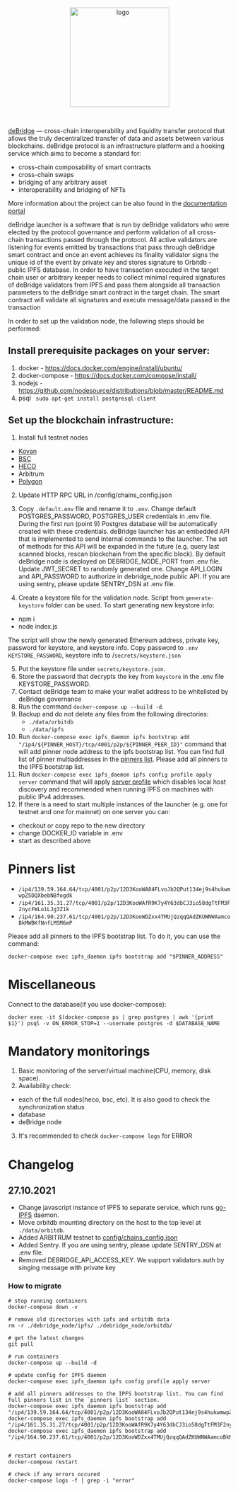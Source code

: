<br/>
<p align="center">
<a href="https://debridge.finance/" target="_blank">
<img src="https://user-images.githubusercontent.com/10200871/137014801-40decb80-0595-4f0f-8ee5-f0f1ab5c0380.png" width="225" alt="logo">
</a>
</p>
<br/>

[deBridge](https://debridge.finance/) — cross-chain interoperability
 and liquidity transfer protocol that allows the truly decentralized transfer of data and assets between various blockchains. deBridge protocol is an infrastructure platform and a hooking service which aims to become a standard for:
- cross-chain composability of smart contracts
- cross-chain swaps
- bridging of any arbitrary asset
- interoperability and bridging of NFTs

More information about the project can be also found in the [documentation portal](https://docs.debridge.finance/)

deBridge launcher is a software that is run by deBridge validators who were elected by the protocol governance and perform validation of all cross-chain transactions passed through the protocol. All active validators are listening for events emitted by transactions that pass through deBridge smart contract and once an event achieves its finality validator signs the unique id of the event by private key and stores signature to Orbitdb -  public IPFS database. In order to have transaction executed in the target chain user or arbitrary keeper needs to collect minimal required signatures of deBridge validators from IPFS and pass them alongside all transaction parameters to the deBridge smart contract in the target chain. The smart contract will validate all signatures and execute message/data passed in the transaction

In order to set up the validation node, the following steps should be performed:

## Install prerequisite packages on your server:

  1. docker
    - https://docs.docker.com/engine/install/ubuntu/
  2. docker-compose
    - https://docs.docker.com/compose/install/
  3. nodejs
    - https://github.com/nodesource/distributions/blob/master/README.md
  5. psql
    ``` sudo apt-get install postgresql-client```

## Set up the blockchain infrastructure:
1. Install full testnet nodes
  - [Kovan](https://kovan-testnet.github.io/website/)
  - [BSC](https://docs.binance.org/smart-chain/developer/fullnode.html)
  - [HECO](https://docs.hecochain.com/#/en-us/dev/deploy)
  - Arbitrum
  - [Polygon](https://docs.polygon.technology/docs/validate/technical-requirements/)
2. Update HTTP RPC URL in /config/chains_config.json
3. Copy `.default.env` file and rename it to `.env`. Change default POSTGRES_PASSWORD, POSTGRES_USER credentials in .env file. During the first run (point 9) Postgres database will be automatically created with these credentials.
deBridge launcher has an embedded API that is implemented to send internal commands to the launcher. The set of methods for this API will be expanded in the future (e.g. query last scanned blocks, rescan blockchain from the specific block). By default deBridge node is deployed on DEBRIDGE_NODE_PORT from .env file. Update JWT_SECRET to randomly generated one. Change API_LOGIN and API_PASSWORD to authorize in debridge_node public API. If you are using sentry, please update SENTRY_DSN at .env file.

4. Create a keystore file for the validation node. Script from `generate-keystore` folder can be used. To start generating new keystore info:
  - npm i
  - node index.js

The script will show the newly generated Ethereum address, private key, password for keystore, and keystore info. Copy password to `.env KEYSTORE_PASSWORD`, keystore info to /`secrets/keystore.json`

5. Put the keystore file under `secrets/keystore.json`.
6. Store the password that decrypts the key from `keystore` in the .env file KEYSTORE_PASSWORD.
7. Contact deBridge team  to make your wallet address to be whitelisted by deBridge governance
8. Run the command `docker-compose up --build -d`.
9. Backup and do not delete any files from the following directories:
    - `./data/orbitdb`
    - `./data/ipfs`
10. Run `docker-compose exec ipfs_daemon ipfs bootstrap add "/ip4/${PINNER_HOST}/tcp/4001/p2p/${PINNER_PEER_ID}"` command that will add pinner node address to the ipfs bootstrap list. You can find full list of pinner multiaddresses in the [pinners list](#pinners-list). Please add all pinners to the IPFS bootstrap list.
11. Run `docker-compose exec ipfs_daemon ipfs config profile apply server` command that will apply [server profile](https://docs.ipfs.io/how-to/configure-node/#profiles) which disables local host discovery and recommended when running IPFS on machines with public IPv4 addresses.
12. If there is a need to start multiple instances of the launcher (e.g. one for testnet and one for mainnet) on one server you can:
  - checkout or copy repo to the new directory
  - change DOCKER_ID variable in .env
  - start as described above


# Pinners list
  - `/ip4/139.59.164.64/tcp/4001/p2p/12D3KooWA84FLvoJb2QPut134ej9s4hukwmwpZ5DQXbebNBfogdk`
  - `/ip4/161.35.31.27/tcp/4001/p2p/12D3KooWAfR9K7y4Y63dbCJ3io58dgTtFM3F2nycFWLo1LJg3Z1k`
  - `/ip4/164.90.237.61/tcp/4001/p2p/12D3KooWDZxx4TMUjQzqqQAdZKUWNWAamcoBkMWBKfNnfLMSM6mP`
  
Please add all pinners to the IPFS bootstrap list. To do it, you can use the command:
```shell
docker-compose exec ipfs_daemon ipfs bootstrap add "$PINNER_ADDRESS"
```

# Miscellaneous

Connect to the database(if you use docker-compose):

```
docker exec -it $(docker-compose ps | grep postgres | awk '{print $1}') psql -v ON_ERROR_STOP=1 --username postgres -d $DATABASE_NAME
```

# Mandatory monitorings

1. Basic monitoring of the server/virtual machine(CPU, memory, disk space).
2. Availability check:
  - each of the full nodes(heco, bsc, etc). It is also good to check the synchronization status
  - database
  - deBridge node
3. It's recommended to check `docker-compose logs` for ERROR

# Changelog
## 27.10.2021
 - Change javascript instance of IPFS to separate service, which runs [go-IPFS](https://github.com/ipfs/go-ipfs) daemon.
 - Move orbitdb mounting directory on the host to the top level at `./data/orbitdb`.
 - Added ARBITRUM testnet to [config/chains_config.json](https://github.com/debridge-finance/debridge-launcher/tree/master/config)
 - Added Sentry. If you are using sentry, please update SENTRY_DSN at .env file.
 - Removed DEBRIDGE_API_ACCESS_KEY. We support validators auth by singing message with private key
 
### How to migrate
```shell
# stop running containers 
docker-compose down -v

# remove old directories with ipfs and orbitdb data
rm -r ./debridge_node/ipfs/ ./debridge_node/orbitdb/

# get the latest changes
git pull

# run containers
docker-compose up --build -d

# update config for IPFS daemon
docker-compose exec ipfs_daemon ipfs config profile apply server

# add all pinners addresses to the IPFS bootstrap list. You can find full pinners list in the `pinners list` section.
docker-compose exec ipfs_daemon ipfs bootstrap add "/ip4/139.59.164.64/tcp/4001/p2p/12D3KooWA84FLvoJb2QPut134ej9s4hukwmwpZ5DQXbebNBfogdk"
docker-compose exec ipfs_daemon ipfs bootstrap add "/ip4/161.35.31.27/tcp/4001/p2p/12D3KooWAfR9K7y4Y63dbCJ3io58dgTtFM3F2nycFWLo1LJg3Z1k"
docker-compose exec ipfs_daemon ipfs bootstrap add "/ip4/164.90.237.61/tcp/4001/p2p/12D3KooWDZxx4TMUjQzqqQAdZKUWNWAamcoBkMWBKfNnfLMSM6mP"


# restart containers
docker-compose restart

# check if any errors occured
docker-compose logs -f | grep -i "error"
```
